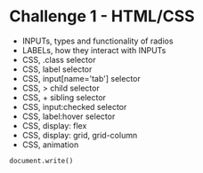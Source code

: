 
# Challenge 1 - HTML/CSS

* INPUTs, types and functionality of radios
* LABELs, how they interact with INPUTs
* CSS, .class selector
* CSS, label selector
* CSS, input[name='tab'] selector
* CSS, > child selector
* CSS, + sibling selector
* CSS, input:checked selector
* CSS, label:hover selector
* CSS, display: flex
* CSS, display: grid, grid-column
* CSS, animation

```
document.write()
```

